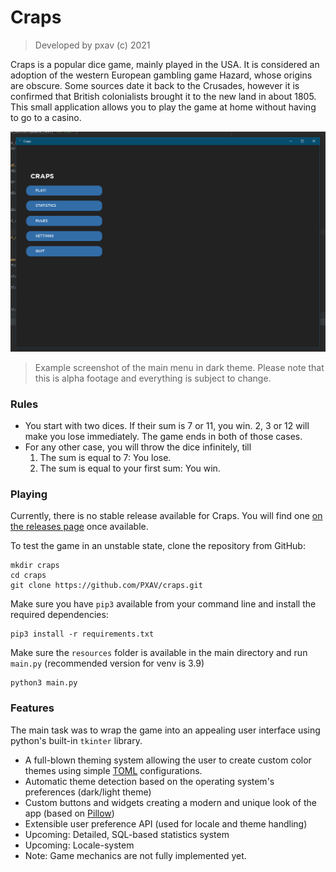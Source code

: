 # Craps
> Developed by pxav (c) 2021

Craps is a popular dice game, mainly played in the USA. It is considered an adoption of the western European gambling game Hazard, whose origins are obscure. Some sources date it back to the Crusades, however it is confirmed that British colonialists brought it to the new land in about 1805. This small application allows you to play the game at home without having to go to a casino.

![Craps Main Menu Screenshot](https://github.com/PXAV/craps/blob/master/resources/github/main_menu_screenshot.png)
> Example screenshot of the main menu in dark theme. Please note that this is alpha footage and everything is subject to change.

### Rules
* You start with two dices. If their sum is 7 or 11, you win. 2, 3 or 12 will make you lose immediately. The game ends in both of those cases.
* For any other case, you will throw the dice infinitely, till
    1. The sum is equal to 7: You lose.
    2. The sum is equal to your first sum: You win.

### Playing
Currently, there is no stable release available for Craps. You will find one [on the releases page](https://github.com/PXAV/craps/releases) once available. 

To test the game in an unstable state, clone the repository from GitHub:
```shell
mkdir craps
cd craps
git clone https://github.com/PXAV/craps.git 
```
Make sure you have ``pip3`` available from your command line and install the required dependencies:
````shell
pip3 install -r requirements.txt
````

Make sure the ``resources`` folder is available in the main directory and run `main.py` (recommended version for venv is 3.9)
````shell
python3 main.py
````

### Features
The main task was to wrap the game into an appealing user interface using python's built-in ``tkinter`` library.
* A full-blown theming system allowing the user to create custom color themes using simple [TOML](https://toml.io/en/) configurations.
* Automatic theme detection based on the operating system's preferences (dark/light theme)
* Custom buttons and widgets creating a modern and unique look of the app (based on [Pillow](https://python-pillow.org/))
* Extensible user preference API (used for locale and theme handling) 
* Upcoming: Detailed, SQL-based statistics system 
* Upcoming: Locale-system
* Note: Game mechanics are not fully implemented yet.
